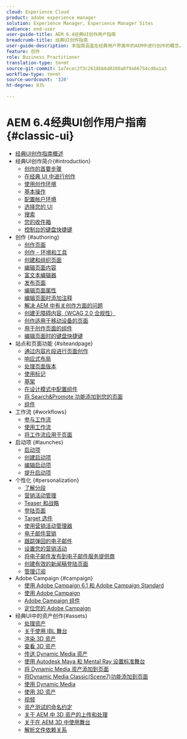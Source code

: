```yaml
---
cloud: Experience Cloud
product: adobe experience manager
solution: Experience Manager, Experience Manager Sites
audience: end-user
user-guide-title: AEM 6.4经典UI创作用户指南
breadcrumb-title: 经典UI创作指南
user-guide-description: 本指南涵盖在经典用户界面中的AEM中进行创作的概念。
feature: 创作
role: Business Practitioner
translation-type: tm+mt
source-git-commit: 1a7ecec2f3c2618bb6d0280a8f9a66754cd8a1a3
workflow-type: tm+mt
source-wordcount: '320'
ht-degree: 83%

---
```



# AEM 6.4经典UI创作用户指南{#classic-ui}

+ [经典UI创作指南概述](home.md)
+ 经典UI创作简介{#introduction}
   + [创作的首要步骤](classic-page-author-first-steps.md)
   + [在经典 UI 中进行创作](classicui.md)
   + [使用创作环境](author-env.md)
   + [基本操作](author-env-basic-handling.md)
   + [配置帐户环境](author-env-user-props.md)
   + [选择您的 UI](author-env-select-ui.md)
   + [搜索](author-env-search.md)
   + [您的收件箱](author-env-inbox.md)
   + [控制台的键盘快捷键](author-env-keyboard-shortcuts.md)
+ 创作 {#authoring}
   + [创作页面](classic-page-author.md)
   + [创作 - 环境和工具](classic-page-author-env-tools.md)
   + [创建和组织页面](classic-page-author-manage-pages.md)
   + [编辑页面内容](classic-page-author-edit-content.md)
   + [富文本编辑器](classic-page-author-rich-text-editor.md)
   + [发布页面](classic-page-author-publish-pages.md)
   + [编辑页面属性](classic-page-author-edit-page-properties.md)
   + [编辑页面时添加注释](classic-page-author-annotations.md)
   + [解决 AEM 中有关创作方面的问题](classic-page-author-troubleshooting.md)
   + [创建无障碍内容（WCAG 2.0 合规性）](classic-page-author-accessible-content.md)
   + [创作适用于移动设备的页面](classic-feature-mobile.md)
   + [用于创作页面的组件](classic-page-author-edit-mode.md)
   + [编辑页面时的键盘快捷键](classic-page-author-keyboard-shortcuts.md)
+ 站点和页面功能 {#siteandpage}
   + [通过内容片段进行页面创作](classic-page-author-content-fragments.md)
   + [响应式布局](classic-page-author-responsive-layout.md)
   + [处理页面版本](classic-page-author-work-with-versions.md)
   + [使用标记](classic-feature-tags.md)
   + [基架](classic-feature-scaffolding.md)
   + [在设计模式中配置组件](classic-page-author-design-mode.md)
   + [将 Search&amp;Promote 功能添加到您的页面](classic-feature-search-promote.md)
   + [组件](classic-page-author-default-components.md)
+ 工作流 {#workflows}
   + [参与工作流](classic-workflows-participating.md)
   + [使用工作流](classic-workflows.md)
   + [将工作流应用于页面](classic-workflows-applying.md)
+ 启动项 {#launches}
   + [启动项](classic-launches.md)
   + [创建启动项](classic-launches-creating.md)
   + [编辑启动项](classic-launches-editing.md)
   + [提升启动项](classic-launches-promoting.md)
+ 个性化 {#personalization}
   + [了解分段](classic-personalization-campaigns-segmentation.md)
   + [营销活动管理](classic-personalization-campaigns.md)
   + [Teaser 和战略](classic-personalization-campaigns-teasers-strategy.md)
   + [登陆页面](classic-personalization-campaigns-landingpage.md)
   + [Target 选件](classic-personalization-campaigns-target-offers.md)
   + [使用营销活动管理器](classic-personalization-campaigns-mktg-manager.md)
   + [电子邮件营销](classic-personalization-campaigns-email.md)
   + [跟踪弹回的电子邮件](classic-personalization-campaigns-email-tracking-bounces.md)
   + [设置您的营销活动](classic-personalization-campaigns-setting-up-your.md)
   + [将电子邮件发布到电子邮件服务提供商](classic-personalization-campaigns-email-newsletters.md)
   + [创建有效的新闻稿登陆页面](classic-personalization-campaigns-email-landingpage.md)
   + [管理订阅](classic-personalization-campaigns-email-subscriptions.md)
+ Adobe Campaign {#campaign}
   + [使用 Adobe Campaign 6.1 和 Adobe Campaign Standard](classic-personalization-ac-campaign.md)
   + [使用 Adobe Campaign](classic-personalization-ac.md)
   + [Adobe Campaign 组件](classic-personalization-ac-components.md)
   + [定位您的 Adobe Campaign](classic-personalization-ac-target.md)
+ 经典UI中的资产创作{#assets}
   + [处理资产](classicui-assets.md)
   + [关于使用 IBL 舞台](classicui-stages-aem3d-ibl.md)
   + [渲染 3D 资产](classicui-rendering-3d.md)
   + [查看 3D 资产](classicui-view-3d-assets.md)
   + [传送 Dynamic Media 资产](dynamic-media-assets-delivering.md)
   + [使用 Autodesk Maya 和 Mental Ray 设置标准舞台](classicui-stages-aem3d-ad-mr.md)
   + [将 Dynamic Media 资产添加到页面](dynamic-media-assets-adding-to-page.md)
   + [将Dynamic Media Classic(Scene7)功能添加到页面](manage-assets-classic-s7.md)
   + [使用 Dynamic Media](dynamic-media-assets.md)
   + [使用 3D 资产](classicui-3dassets.md)
   + [视频](manage-assets-classic-s7-video.md)
   + [资产测试的命名约定](asset-naming-conventions.md)
   + [关于 AEM 中 3D 资产的上传和处理](classicui-upload-proc-3d.md)
   + [关于在 AEM 3D 中使用舞台](classicui-stages-aem3d.md)
   + [解析文件依赖关系](classicui-upload-proc-3d-resolve-dependencies.md)
